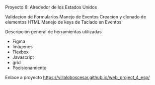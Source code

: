 Proyecto 6: Alrededor de los Estados Unidos

Validacion de Formularios
Manejo de Eventos
Creacion y clonado de elementos HTML
Manejo de keys de Taclado en Eventos

Descripción general de herramientas utilizadas
* Figma
* Imágenes
* Flexbox
* Javascript
* grid
* Pocisionamiento


Enlace a proyecto https://villaloboscesar.github.io/web_project_4_esp/